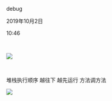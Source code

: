 debug

2019年10月2日

10:46

 

![](073_debug_000.png)

 

堆栈执行顺序 越往下 越先运行 方法调方法

![](073_debug_001.png)
